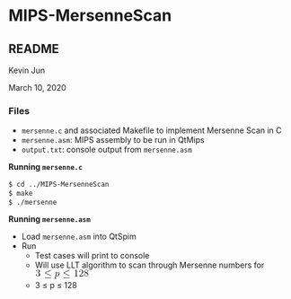# MIPS-MersenneScan
## README
Kevin Jun

March 10, 2020

### Files
* `mersenne.c` and associated Makefile to implement Mersenne Scan in C
* `mersenne.asm`: MIPS assembly to be run in QtMips
* `output.txt`: console output from `mersenne.asm`

**Running `mersenne.c`**
```
$ cd ../MIPS-MersenneScan
$ make
$ ./mersenne
```

**Running `mersenne.asm`**
* Load `mersenne.asm` into QtSpim
* Run
    * Test cases will print to console
    * Will use LLT algorithm to scan through Mersenne numbers for ![p_bounds](https://raw.githubusercontent.com/kevkjun/MIPS-MersenneScan/master/assets/p_bounds.gif "p_bounds")
    * 3 &le; p &le; 128
